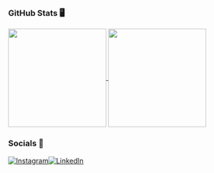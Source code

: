 ### GitHub Stats 🖥


<a href="https://github.com/GuiCMoreira/github-readme-stats">
  <img height=200 align="center" src="https://github-readme-stats.vercel.app/api?username=GuiCMoreira&theme=gruvbox" />
</a>
  <a href="https://github.com/GuiCMoreira/convoychat"><img height=200 align="center" src="https://github-readme-stats.vercel.app/api/top-langs?username=GuiCMoreira&layout=compact&langs_count=8&card_width=320&theme=gruvbox" /></a>


### Socials 🎀
<a href="https://www.instagram.com/">![Instagram](https://img.shields.io/badge/Instagram-FF69B4.svg?style=for-the-badge&logo=Instagram&logoColor=white)<a href="https://www.linkedin.com/">![LinkedIn](https://img.shields.io/badge/linkedin-FF69B4.svg?style=for-the-badge&logo=linkedin&logoColor=white)

